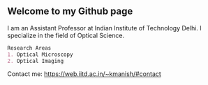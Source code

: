 ## Welcome to my Github page

I am an Assistant Professor at Indian Institute of Technology Delhi. I specialize in the field of Optical Science.

```markdown
Research Areas
1. Optical Microscopy
2. Optical Imaging
```
Contact me: https://web.iitd.ac.in/~kmanish/#contact
